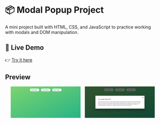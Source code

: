 # 📦 Modal Popup Project

A mini project built with HTML, CSS, and JavaScript to practice working with modals and DOM manipulation.

## 🚀 Live Demo
👉 [Try it here](https://ziadsharara.github.io/Modal-DOM-Practise-/)

## Preview
<p align="center">
  <img src="./image1.png" alt="Image 1" width="45%" style="margin-right: 10px;"/>
  <img src="./image2.png" alt="Image 2" width="45%"/>
</p>
